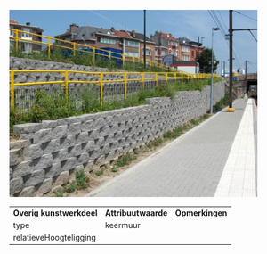 ![](media/858f2222a539653f2423e9067bde811c0a33d8bf.jpg)

|                          |                     |                 |
|--------------------------|---------------------|-----------------|
| **Overig kunstwerkdeel** | **Attribuutwaarde** | **Opmerkingen** |
| type                     | keermuur            |                 |
| relatieveHoogteligging   |                     |                 |
